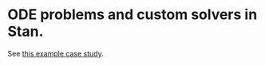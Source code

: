 # ODE problems and custom solvers in Stan.

See [this example case study](https://jtimonen.github.io/odeint-stan/lv.html).
